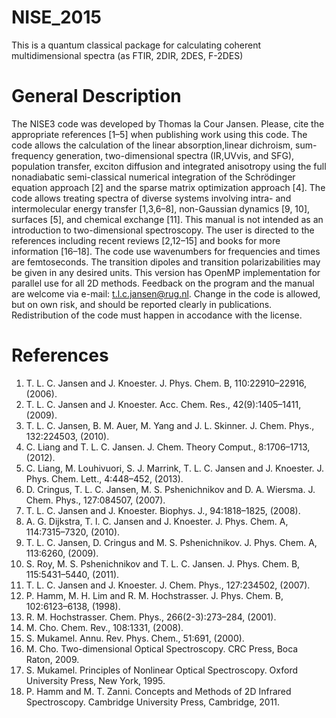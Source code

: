 # NISE_2015
This is a quantum classical package for calculating coherent multidimensional spectra (as FTIR, 2DIR, 2DES, F-2DES)  
# General Description
The NISE3 code was developed by Thomas la Cour Jansen. Please, cite the appropriate references [1–5] when publishing work using this code. The code allows the calculation of the linear absorption,linear dichroism, sum-frequency generation, two-dimensional spectra (IR,UVvis, and SFG), population transfer, exciton diffusion and integrated anisotropy using the full nonadiabatic semi-classical numerical integration of the Schrödinger equation approach [2] and the sparse matrix optimization approach [4]. The code allows treating spectra of diverse systems involving intra- and intermolecular energy transfer [1,3,6–8], non-Gaussian dynamics [9, 10], surfaces [5], and chemical exchange [11]. This manual is not intended as an introduction to two-dimensional spectroscopy. The user is directed to the references including recent reviews [2,12–15] and books for more information [16–18]. The code use wavenumbers for frequencies and times are femtoseconds. The transition dipoles and transition polarizabilities may be given in any desired units. This version has OpenMP implementation for parallel use for all 2D methods.
Feedback on the program and the manual are welcome via e-mail: t.l.c.jansen@rug.nl. Change in the code is allowed, but on own risk, and should be reported clearly in publications. Redistribution of the code must happen in accodance with the license.
# References
1. T. L. C. Jansen and J. Knoester. J. Phys. Chem. B, 110:22910–22916, (2006).
2. T. L. C. Jansen and J. Knoester. Acc. Chem. Res., 42(9):1405–1411, (2009).
3. T. L. C. Jansen, B. M. Auer, M. Yang and J. L. Skinner. J. Chem. Phys., 132:224503, (2010).
4. C. Liang and T. L. C. Jansen. J. Chem. Theory Comput., 8:1706–1713, (2012).
5. C. Liang, M. Louhivuori, S. J. Marrink, T. L. C. Jansen and J. Knoester. J. Phys.
Chem. Lett., 4:448–452, (2013).
6. D. Cringus, T. L. C. Jansen, M. S. Pshenichnikov and D. A. Wiersma. J. Chem.
Phys., 127:084507, (2007).
7. T. L. C. Jansen and J. Knoester. Biophys. J., 94:1818–1825, (2008).
8. A. G. Dijkstra, T. l. C. Jansen and J. Knoester. J. Phys. Chem. A, 114:7315–7320, (2010).
9. T. L. C. Jansen, D. Cringus and M. S. Pshenichnikov. J. Phys. Chem. A, 113:6260, (2009).
10. S. Roy, M. S. Pshenichnikov and T. L. C. Jansen. J. Phys. Chem. B, 115:5431–5440, (2011).
11. T. L. C. Jansen and J. Knoester. J. Chem. Phys., 127:234502, (2007).
12. P. Hamm, M. H. Lim and R. M. Hochstrasser. J. Phys. Chem. B, 102:6123–6138,
(1998).
13. R. M. Hochstrasser. Chem. Phys., 266(2-3):273–284, (2001).
14. M. Cho. Chem. Rev., 108:1331, (2008).
15. S. Mukamel. Annu. Rev. Phys. Chem., 51:691, (2000).
16. M. Cho. Two-dimensional Optical Spectroscopy. CRC Press, Boca Raton, 2009.
17. S. Mukamel. Principles of Nonlinear Optical Spectroscopy. Oxford University Press,
New York, 1995.
18. P. Hamm and M. T. Zanni. Concepts and Methods of 2D Infrared Spectroscopy. Cambridge University Press, Cambridge, 2011.
